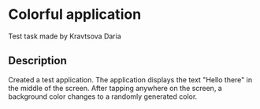 # Colorful application

Test task made by Kravtsova Daria

## Description

Created a test application. The application displays the text "Hello there" in the middle of the screen. After tapping anywhere on the screen, a background color changes to a randomly generated color.
